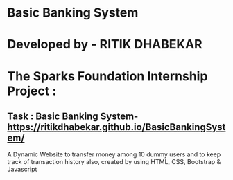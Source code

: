 # Basic Banking System

# Developed by - RITIK DHABEKAR


# The Sparks Foundation Internship Project :
## Task : Basic Banking System- https://ritikdhabekar.github.io/BasicBankingSystem/

A Dynamic Website to transfer money among 10 dummy users and to keep track of transaction history also, created by using HTML, CSS, Bootstrap & Javascript
